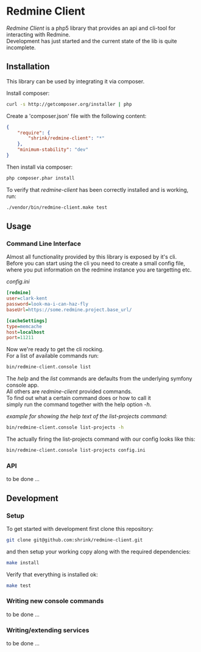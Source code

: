 # Redmine Client 

*Redmine Client* is a php5 library that provides an api and cli-tool for interacting with Redmine.  
Development has just started and the current state of the lib is quite incomplete.  

## Installation

This library can be used by integrating it via composer.

Install composer:

```sh
curl -s http://getcomposer.org/installer | php
```

Create a 'composer.json' file with the following content:

```json
{
    "require": {
        "shrink/redmine-client": "*"
    },
    "minimum-stability": "dev"
}
```

Then install via composer:

```sh
php composer.phar install
```

To verify that *redmine-client* has been correctly installed and is working, run:

```sh
./vendor/bin/redmine-client.make test
```

## Usage

### Command Line Interface

Almost all functionality provided by this library is exposed by it's cli.  
Before you can start using the cli you need to create a small config file,  
where you put information on the redmine instance you are targetting etc.

*config.ini*

```ini
[redmine]
user=clark-kent
password=look-ma-i-can-haz-fly
baseUrl=https://some.redmine.project.base_url/

[cacheSettings]
type=memcache
host=localhost
port=11211
```

Now we're ready to get the cli rocking.  
For a list of available commands run:

```sh
bin/redmine-client.console list
```

The *help* and the *list* commands are defaults from the underlying symfony console app.  
All others are *redmine-client* provided commands.  
To find out what a certain command does or how to call it  
simply run the command together with the help option *-h*.

*example for showing the help text of the list-projects command:*
```sh
bin/redmine-client.console list-projects -h
```

The actually firing the list-projects command with our config looks like this:

```sh
bin/redmine-client.console list-projects config.ini
```

### API

to be done ...

## Development

### Setup

To get started with development first clone this repository:

```sh
git clone git@github.com:shrink/redmine-client.git
```

and then setup your working copy along with the required dependencies:

```sh
make install
```

Verify that everything is installed ok:

```sh
make test
```

### Writing new console commands

to be done ...

### Writing/extending services

to be done ...
